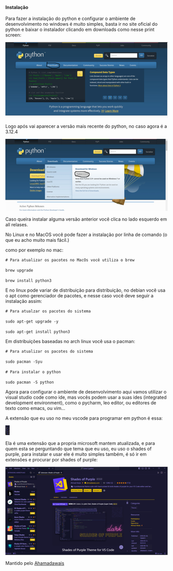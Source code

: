 <h4>Instalação</h4>

Para fazer a instalação do python e configurar o ambiente de desenvolvimento no windows é muito simples, basta ir no site oficial do python e baixar o instalador clicando em downloads como nesse print screen:

<img src="https://github.com/BrunoCiccarino/python4noobs/blob/main/instala%C3%A7%C3%A3o/img/pythoninstall1.jpg" alt="Instalação do python">

Logo após vai aparecer a versão mais recente do python, no caso agora é a 3.12.4

<img src="https://github.com/BrunoCiccarino/python4noobs/blob/main/instala%C3%A7%C3%A3o/img/pythoninstall2.jpg">

Caso queira instalar alguma versão anterior você clica no lado esquerdo em all relases.  

No Linux e no MacOS você pode fazer a instalação por linha de comando (o que eu acho muito mais fácil.)

como por exemplo no mac:

```
# Para atualizar os pacotes no MacOs você utiliza o brew

brew upgrade

brew install python3
```

E no linux pode variar de distribuição para distribuição, no debian você usa o apt como gerenciador de pacotes, e nesse caso você deve seguir a instalação assim:

```
# Para atualzar os pacotes do sistema

sudo apt-get upgrade -y

sudo apt-get install python3

```

Em distribuições baseadas no arch linux você usa o pacman:

```
# Para atualizar os pacotes do sistema

sudo pacman -Syu

# Para instalar o python

sudo pacman -S python
```

Agora para configurar o ambiente de desenvolvimento aqui vamos utilizar o visual studio code como ide, mas vocês podem usar a suas ides (integrated development environment), como o pycharm, leo editor, ou editores de texto como emacs, ou vim...

A extensão que eu uso no meu vscode para programar em python é essa: 

<img src="https://github.com/BrunoCiccarino/python4noobs/blob/main/instala%C3%A7%C3%A3o/img/extens%C3%A3opy.jpg" style="height: 30px">

Ela é uma extensão que a propria microsoft mantem atualizada, e para quem esta se perguntando que tema que eu uso, eu uso o shades of purple, para instalar e usar ele é muito simples também, é só ir em extensões e procurar por shades of purple:

<img src="https://github.com/BrunoCiccarino/python4noobs/blob/main/instala%C3%A7%C3%A3o/img/vstheme.jpg">

Mantido pelo <a href="https://github.com/ahmadawais">Ahamadawais</a>
